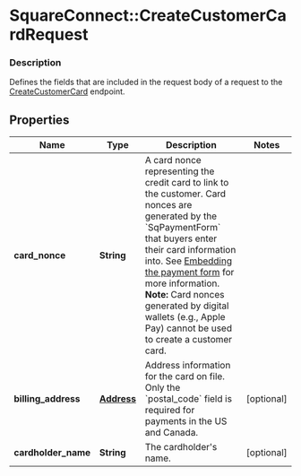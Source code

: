 # SquareConnect::CreateCustomerCardRequest

### Description

Defines the fields that are included in the request body of a request to the [CreateCustomerCard](#endpoint-createcustomercard) endpoint.

## Properties
Name | Type | Description | Notes
------------ | ------------- | ------------- | -------------
**card_nonce** | **String** | A card nonce representing the credit card to link to the customer.  Card nonces are generated by the &#x60;SqPaymentForm&#x60; that buyers enter their card information into. See [Embedding the payment form](/payments/sqpaymentform/overview) for more information.  __Note:__ Card nonces generated by digital wallets (e.g., Apple Pay) cannot be used to create a customer card. | 
**billing_address** | [**Address**](Address.md) | Address information for the card on file. Only the &#x60;postal_code&#x60; field is required for payments in the US and Canada. | [optional] 
**cardholder_name** | **String** | The cardholder&#39;s name. | [optional] 


